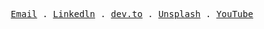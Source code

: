 <p align="center">
  <samp>
    <a href = "mailto: batuhnpc@gmail.com">Email</a> .
    <a href="https://www.linkedin.com/in/batuhanipci/">Linkedln</a> .
    <a href="https://dev.to/batunpc">dev.to</a> .
    <a href="https://unsplash.com/@batunpc">Unsplash</a> .
    <a href="https://www.youtube.com/channel/UC8vs6tM7ibSF0vbd_Zaqx0Q">YouTube</a> 
  </samp> 
</p>
